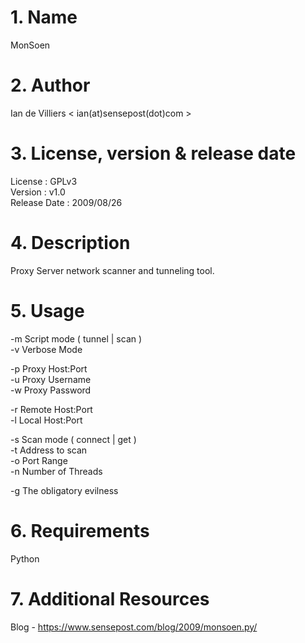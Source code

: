 # 1. Name

MonSoen

# 2. Author

Ian de Villiers < ian(at)sensepost(dot)com >

# 3. License, version & release date

License : GPLv3  
Version : v1.0   
Release Date : 2009/08/26

# 4. Description

Proxy Server network scanner and tunneling tool.

# 5. Usage

-m Script mode ( tunnel | scan )  
-v Verbose Mode  

-p Proxy Host:Port  
-u Proxy Username  
-w Proxy Password  

-r Remote Host:Port  
-l Local Host:Port  

-s Scan mode ( connect | get )  
-t Address to scan  
-o Port Range  
-n Number of Threads  

-g The obligatory evilness

# 6. Requirements

Python

# 7. Additional Resources

Blog - https://www.sensepost.com/blog/2009/monsoen.py/
